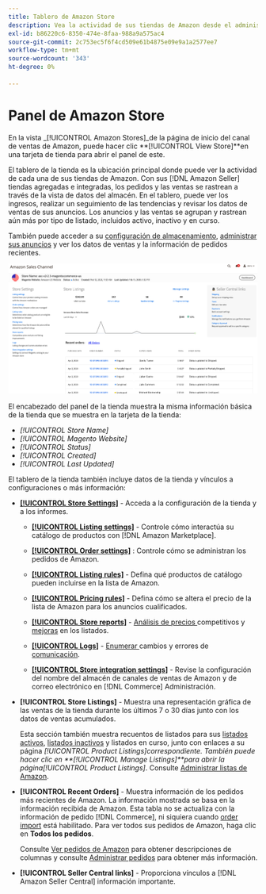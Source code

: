 ```yaml
---
title: Tablero de Amazon Store
description: Vea la actividad de sus tiendas de Amazon desde el administrador de comercio usando el panel de la tienda de Amazon.
exl-id: b86220c6-8350-474e-8faa-988a9a575ac4
source-git-commit: 2c753ec5f6f4cd509e61b4875e09e9a1a2577ee7
workflow-type: tm+mt
source-wordcount: '343'
ht-degree: 0%

---
```


# Panel de Amazon Store


En la vista _[!UICONTROL Amazon Stores]_de la página de inicio del canal de ventas de Amazon, puede hacer clic **[!UICONTROL View Store]**en una tarjeta de tienda para abrir el panel de este.

El tablero de la tienda es la ubicación principal donde puede ver la actividad de cada una de sus tiendas de Amazon. Con sus [!DNL Amazon Seller] tiendas agregadas e integradas, los pedidos y las ventas se rastrean a través de la vista de datos del almacén. En el tablero, puede ver los ingresos, realizar un seguimiento de las tendencias y revisar los datos de ventas de sus anuncios. Los anuncios y las ventas se agrupan y rastrean aún más por tipo de listado, incluidos activo, inactivo y en curso.

También puede acceder a su [configuración de almacenamiento](./ob-store-review.md), [administrar sus anuncios](./managing-product-listings.md) y ver los datos de ventas y la información de pedidos recientes.

![Panel de Amazon Store](assets/amazon-store-dashboard.png)

El encabezado del panel de la tienda muestra la misma información básica de la tienda que se muestra en la tarjeta de la tienda:

- _[!UICONTROL Store Name]_
- _[!UICONTROL Magento Website]_
- _[!UICONTROL Status]_
- _[!UICONTROL Created]_
- _[!UICONTROL Last Updated]_

El tablero de la tienda también incluye datos de la tienda y vínculos a configuraciones o más información:

- [**[!UICONTROL Store Settings]**](./ob-store-review.md) - Acceda a la configuración de la tienda y a los informes.

   - [**[!UICONTROL Listing settings]**](./listing-settings.md) - Controle cómo interactúa su catálogo de productos con  [!DNL Amazon Marketplace].

   - [**[!UICONTROL Order settings]**](./order-settings.md) : Controle cómo se administran los pedidos de Amazon.

   - [**[!UICONTROL Listing rules]**](./listing-rules.md) - Defina qué productos de catálogo pueden incluirse en la lista de Amazon.

   - [**[!UICONTROL Pricing rules]**](./pricing-products.md) - Defina cómo se altera el precio de la lista de Amazon para los anuncios cualificados.

   - [**[!UICONTROL Store reports]**](./amazon-logs-reports.md) -  [Análisis de precios ](./competitive-price-analysis.md) competitivos y  [mejoras](./listing-improvements.md) en los listados.

   - [**[!UICONTROL Logs]**](./amazon-logs-reports.md) -  [Enumerar ](./listing-changes-log.md) cambios y errores de  [comunicación](./communication-errors-log.md).

   - [**[!UICONTROL Store integration settings]**](./store-integration-settings.md) - Revise la configuración del nombre del almacén de canales de ventas de Amazon y de correo electrónico en  [!DNL Commerce] Administración.

- **[!UICONTROL Store Listings]** - Muestra una representación gráfica de las ventas de la tienda durante los últimos 7 o 30 días junto con los datos de ventas acumulados.

   Esta sección también muestra recuentos de listados para sus [listados activos](./active-listings.md), [listados inactivos](./inactive-listings.md) y listados en curso, junto con enlaces a su página _[!UICONTROL Product Listings]_correspondiente. También puede hacer clic en **[!UICONTROL Manage Listings]**para abrir la página_[!UICONTROL Product Listings]_. Consulte [Administrar listas de Amazon](./managing-product-listings.md).

- **[!UICONTROL Recent Orders]** - Muestra información de los pedidos más recientes de Amazon. La información mostrada se basa en la información recibida de Amazon. Esta tabla no se actualiza con la información de pedido [!DNL Commerce], ni siquiera cuando [order import](./order-settings.md) está habilitado. Para ver todos sus pedidos de Amazon, haga clic en **Todos los pedidos**.

   Consulte [Ver pedidos de Amazon](./amazon-orders-all.md) para obtener descripciones de columnas y consulte [Administrar pedidos](./managing-orders.md) para obtener más información.

- **[!UICONTROL Seller Central links]** - Proporciona vínculos a  [!DNL Amazon Seller Central] información importante.
